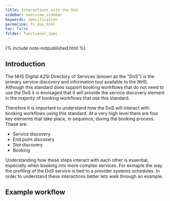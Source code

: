 ```yaml
---
title: Interactions with the DoS
sidebar: overview_sidebar
keywords: specification
permalink: fs_dos.html
toc: false
folder: functional_spec
---
```


{% include note-notpublished.html %}

## Introduction

The NHS Digital A2SI Directory of Services (known as the "DoS") is the primary service discovery and information tool available to the NHS. Although this standard does support booking workflows that do not need to use the DoS it is envisaged that it will provide the service discovery element in the majority of booking workflows that use this standard.

Therefore it is important to understand how the DoS will interact with booking workflows using this standard. At a very high level there are four key elements that take place, in sequence, during the booking process. These are:

* Service discovery
* End point discovery
* Slot discovery
* Booking

Understanding how these steps interact with each other is essential, especially when booking into more complex services. For exmaple the way the profiling of the DoS service is tied to a provider systems schedules. In order to understand these interactions better lets walk through an example.

## Example workflow


